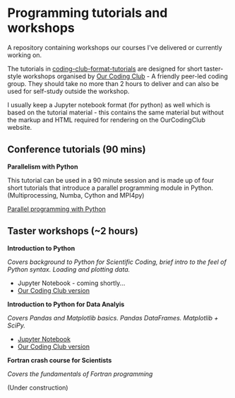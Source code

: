# Programming tutorials and workshops

A repository containing workshops our courses I've delivered or currently working on.

The tutorials in [coding-club-format-tutorials](https://github.com/dvalters/Programming-tutorials/tree/master/coding-club-format-tutorials) are designed for short taster-style workshops organised by [Our Coding Club](https://ourcodingclub.github.io) - A friendly peer-led coding group. They should take no more than 2 hours to deliver and can also be used for self-study outside the workshop.

I usually keep a Jupyter notebook format (for python) as well which is based on the tutorial material - this contains the same material but without the markup and HTML required for rendering on the OurCodingClub website.

## Conference tutorials (90 mins)

**Parallelism with Python**

This tutorial can be used in a 90 minute session and is made up of four short tutorials that introduce a parallel programming module in Python. (Multiprocessing, Numba, Cython and MPI4py)

[Parallel programming with Python](https://github.com/dvalters/RSE18-Python-Parallel-workshop)

## Taster workshops (~2 hours)

**Introduction to Python** 

_Covers background to Python for Scientific Coding, brief intro to the feel of Python syntax. Loading and plotting data._

- Jupyter Notebook - coming shortly...
- [Our Coding Club version](https://ourcodingclub.github.io/2018/01/26/python-intro.html)

**Introduction to Python for Data Analyis**

_Covers Pandas and Matplotlib basics. Pandas DataFrames. Matplotlib + SciPy._

 - [Jupyter Notebook](https://github.com/dvalters/Python-tutorials/blob/master/PandasIntro.ipynb)
 - [Our Coding Club version](https://ourcodingclub.github.io/2018/04/18/pandas-python-intro.html)

**Fortran crash course for Scientists**

_Covers the fundamentals of Fortran programming_

(Under construction)
